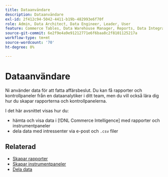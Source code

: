 ```yaml
---
title: Dataanvändare
description: Dataanvändare
exl-id: 2f412c94-5042-4411-b19b-482993e6f70f
role: Admin, Data Architect, Data Engineer, Leader, User
feature: Commerce Tables, Data Warehouse Manager, Reports, Data Integration
source-git-commit: 6e2f9e4a9e91212771e6f6baa8c2f8101125217a
workflow-type: tm+mt
source-wordcount: '70'
ht-degree: 0%

---
```


# Dataanvändare

Ni använder data för att fatta affärsbeslut. Du kan få rapporter och kontrollpaneler från en dataanalytiker i ditt team, men du vill också lära dig hur du skapar rapporterna och kontrollpanelerna.

I det här avsnittet visas hur du:
* hämta och visa data i [!DNL Commerce Intelligence] med rapporter och instrumentpaneler
* dela data med intressenter via e-post och `.csv` filer

## Relaterad

* [Skapar rapporter](../mbi/data-user/reports/rpt-fundamentals.md)
* [Skapar instrumentpaneler](../mbi/data-user/dashboards/ess-dashboards.md)
* [Dela data](../mbi/data-user/export-data/share-data.md)

